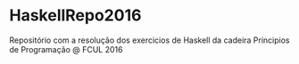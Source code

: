 # HaskellRepo2016
Repositório com a resolução dos exercicios de Haskell da cadeira Principios de Programação @ FCUL 2016
